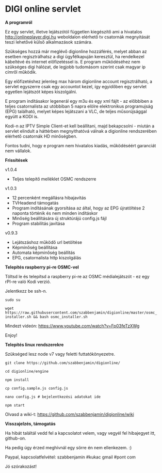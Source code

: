 # DIGI online servlet

**A programról**

Ez egy servlet, illetve lejátszótól független kiegészítő ami a hivatalos http://onlineplayer.digi.hu weboldalon elérhető tv csatornák megnyitását teszi lehetővé külső alkalmazások számára. 

Szükséges hozzá már meglévő digionline hozzáférés, melyet abban az esetben regisztrálhatsz a digi ügyfélkapuján keresztül, ha rendelkezel kábeltévé és internet előfizetéssel is. E program működéséhez nem szükséges digi hálózat, de legjobb tudomásom szerint csak magyar ip címről működik.

Egy előfizetéshez jelenleg max három digionline account regisztrálható, a servlet egyszerre csak egy accountot kezel, így egyidőben egy servlet egyetlen lejátszót képes kiszolgálni.

E program indításakor legenerál egy m3u és egy xml fájlt - az előbbiben a teljes csatornalista az utóbbiban 5 napra elölre elektronikus programujság (EPG) található, melyet képes lejátszani a VLC, de teljes műsorújsággal együtt a KODI is.

Kodi-n az IPTV Simple Client-et kell beállítani, majd bekapcsolni - miután a servlet elindult a háttérben megnyithatóvá válnak a digionline rendszerében elérhető csatornák HD minőségben.

Fontos tudni, hogy e program nem hivatalos kiadás, működéséért garanciát nem vállalok.

**Frissítések**

v1.0.4

 - Teljes telepítő melléklet OSMC rendszerre

v1.0.3

- 12 percenként megállásra hibajavítás
- TVHeadend támogatás 
- Program indításának gyorsítása az által, hogy az EPG újratöltése 2 naponta történik és nem minden indításkor
- Minőség beállítására új struktúrájú config.js fájl
- Program stabilitás javítása

v0.9.3

- Lejátszáshoz működő url betöltése
- Képminőség beállítása
- Automata képminőség beállítás
- EPG, csatornalista http kiszolgálás


**Telepítés raspberry pi-re OSMC-vel**

Töltsd le és telepítsd a raspberry pi-re az OSMC médialejátszót - ez egy rPI-re való Kodi verzió.

Jelentkezz be ssh-n.

`sudo su`

`wget https://raw.githubusercontent.com/szabbenjamin/digionline/master/osmc_installer.sh && bash osmc_installer.sh`

Mindezt videón: https://www.youtube.com/watch?v=Fp03feTzXWg

Enjoy!

**Telepítés linux rendszerekre**

Szükséged lesz node v7 vagy feletti futtatókönyezetre.

`git clone https://github.com/szabbenjamin/digionline/
`

`cd digionline/engine
`

`npm install
`

`cp config.sample.js config.js
`

`nano config.js # bejelentkezési adatokat ide
`

`npm start
`

Olvasd a wiki-t: https://github.com/szabbenjamin/digionline/wiki

**Visszajelzés, támogatás**

Ha hibát találtál vedd fel a kapcsolatot velem, vagy vegyél fel hibajegyet itt, github-on.

Ha pedig úgy érzed meghívnál egy sörre én nem ellenkezem. :) 

Paypal, kapcsolatfelvétel: szabbenjamin #kukac gmail #pont com



Jó szórakozást!

